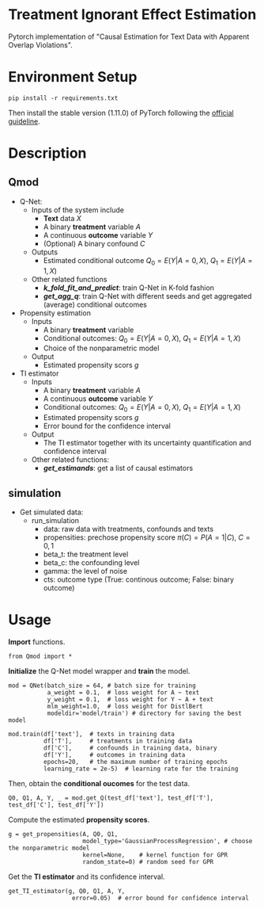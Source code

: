 # Treatment Ignorant Effect Estimation
Pytorch implementation of "Causal Estimation for Text Data with Apparent Overlap Violations".

# Environment Setup
```
pip install -r requirements.txt
```
Then install the stable version (1.11.0) of PyTorch following the [official guideline](https://pytorch.org/get-started/locally/).

# Description
## Qmod
* Q-Net:
  * Inputs of the system include
    * **Text** data $X$
    * A binary **treatment** variable $A$
    * A continuous **outcome** variable $Y$
    * (Optional) A binary confound $C$
  * Outputs
    * Estimated conditional outcome $Q_0=E(Y|A=0,X)$, $Q_1=E(Y|A=1,X)$
  * Other related functions
    * ***k_fold_fit_and_predict***: train Q-Net in K-fold fashion
    * ***get_agg_q***: train Q-Net with different seeds and get aggregated (average) conditional outcomes
* Propensity estimation
  * Inputs
    * A binary **treatment** variable
    * Conditional outcomes: $Q_0=E(Y|A=0,X)$, $Q_1=E(Y|A=1,X)$
    * Choice of the nonparametric model
  * Output
    * Estimated propensity scors $g$
* TI estimator
  * Inputs
    * A binary **treatment** variable $A$
    * A continuous **outcome** variable $Y$
    * Conditional outcomes: $Q_0=E(Y|A=0,X)$, $Q_1=E(Y|A=1,X)$
    * Estimated propensity scors $g$
    * Error bound for the confidence interval
  * Output
    * The TI estimator together with its uncertainty quantification and confidence interval
  * Other related functions: 
    * ***get_estimands***: get a list of causal estimators

## simulation
* Get simulated data:
  * run_simulation
    * data: raw data with treatments, confounds and texts
    * propensities: prechose propensity score $\pi(C)=P(A=1|C),\ C=0,1$
    * beta_t: the treatment level
    * beta_c: the confounding level
    * gamma: the level of noise
    * cts: outcome type (True: continous outcome; False: binary outcome)

# Usage

**Import** functions.

```
from Qmod import *
```

**Initialize** the Q-Net model wrapper and **train** the model.
```
mod = QNet(batch_size = 64, # batch size for training
           a_weight = 0.1,  # loss weight for A ~ text
           y_weight = 0.1,  # loss weight for Y ~ A + text
           mlm_weight=1.0,  # loss weight for DistlBert
           modeldir='model/train') # directory for saving the best model
           
mod.train(df['text'],  # texts in training data
          df['T'],     # treatments in training data
          df['C'],     # confounds in training data, binary
          df['Y'],     # outcomes in training data
          epochs=20,   # the maximum number of training epochs
          learning_rate = 2e-5)  # learning rate for the training
```

Then, obtain the **conditional oucomes** for the test data.
```
Q0, Q1, A, Y, _ = mod.get_Q(test_df['text'], test_df['T'], test_df['C'], test_df['Y'])
```

Compute the estimated **propensity scores**.

```
g = get_propensities(A, Q0, Q1, 
                     model_type='GaussianProcessRegression', # choose the nonparametric model
                     kernel=None,    # kernel function for GPR
                     random_state=0) # random seed for GPR 
```

Get the **TI estimator** and its confidence interval.
```
get_TI_estimator(g, Q0, Q1, A, Y, 
                  error=0.05)  # error bound for confidence interval
```

